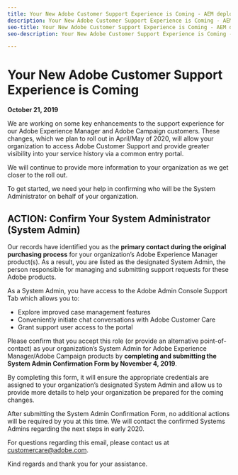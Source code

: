 ```yaml
---
title: Your New Adobe Customer Support Experience is Coming - AEM deploy contact
description: Your New Adobe Customer Support Experience is Coming - AEM deploy contact
seo-title: Your New Adobe Customer Support Experience is Coming - AEM deploy contact
seo-description: Your New Adobe Customer Support Experience is Coming - AEM deploy contact

---
```


# Your New Adobe Customer Support Experience is Coming 

**October 21, 2019**

We are working on some key enhancements to the support experience for our Adobe Experience Manager and Adobe Campaign customers. These changes, which we plan to roll out in April/May of 2020, will allow your organization to access Adobe Customer Support and provide greater visibility into your service history via a common entry portal. 

We will continue to provide more information to your organization as we get closer to the roll out.  

To get started, we need your help in confirming who will be the System Administrator on behalf of your organization. 

## ACTION: Confirm Your System Administrator (System Admin) 

Our records have identified you as the **primary contact during the original purchasing process** for your organization’s Adobe Experience Manager product(s). As a result, you are listed as the designated System Admin, the person responsible for managing and submitting support requests for these Adobe products.  

As a System Admin, you have access to the Adobe Admin Console Support Tab which allows you to:  

* Explore improved case management features 
* Conveniently initiate chat conversations with Adobe Customer Care 
* Grant support user access to the portal 

Please confirm that you accept this role (or provide an alternative point-of-contact) as your organization’s System Admin for Adobe Experience Manager/Adobe Campaign products by **completing and submitting the System Admin Confirmation Form by November 4, 2019**. 

By completing this form, it will ensure the appropriate credentials are assigned to your organization’s designated System Admin and allow us to provide more details to help your organization be prepared for the coming changes. 

After submitting the System Admin Confirmation Form, no additional actions will be required by you at this time.  We will contact the confirmed Systems Admins regarding the next steps in early 2020.   

For questions regarding this email, please contact us at customercare@adobe.com. 

Kind regards and thank you for your assistance. 

